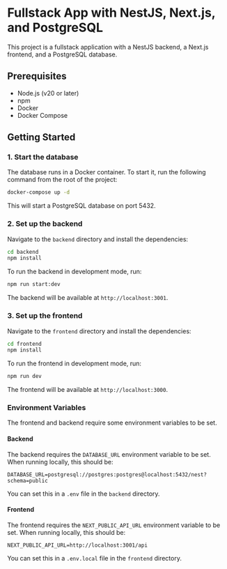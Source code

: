 # Fullstack App with NestJS, Next.js, and PostgreSQL

This project is a fullstack application with a NestJS backend, a Next.js frontend, and a PostgreSQL database.

## Prerequisites

- Node.js (v20 or later)
- npm
- Docker
- Docker Compose

## Getting Started

### 1. Start the database

The database runs in a Docker container. To start it, run the following command from the root of the project:

```bash
docker-compose up -d
```

This will start a PostgreSQL database on port 5432.

### 2. Set up the backend

Navigate to the `backend` directory and install the dependencies:

```bash
cd backend
npm install
```

To run the backend in development mode, run:

```bash
npm run start:dev
```

The backend will be available at `http://localhost:3001`.

### 3. Set up the frontend

Navigate to the `frontend` directory and install the dependencies:

```bash
cd frontend
npm install
```

To run the frontend in development mode, run:

```bash
npm run dev
```

The frontend will be available at `http://localhost:3000`.

### Environment Variables

The frontend and backend require some environment variables to be set.

#### Backend

The backend requires the `DATABASE_URL` environment variable to be set. When running locally, this should be:

```
DATABASE_URL=postgresql://postgres:postgres@localhost:5432/nest?schema=public
```

You can set this in a `.env` file in the `backend` directory.

#### Frontend

The frontend requires the `NEXT_PUBLIC_API_URL` environment variable to be set. When running locally, this should be:

```
NEXT_PUBLIC_API_URL=http://localhost:3001/api
```

You can set this in a `.env.local` file in the `frontend` directory.